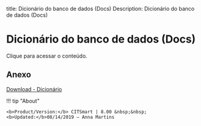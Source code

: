 title: Dicionário do banco de dados (Docs)
Description: Dicionário do banco de dados (Docs)

# Dicionário do banco de dados (Docs)

Clique para acessar o conteúdo.

Anexo
-----

[Download - Dicionário][1]

[1]:/pt-br/docs/citsmart-docs-authorized-agentes/images/DOCS.rtf




!!! tip "About"

    <b>Product/Version:</b> CITSmart | 8.00 &nbsp;&nbsp;
    <b>Updated:</b>08/14/2019 – Anna Martins
